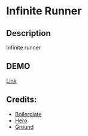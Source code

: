 # Infinite Runner

## Description
Infinite runner

## DEMO
[Link](https://josevh.github.io/phaser-infinite-runner/)

## Credits:
* [Boilerplate](https://github.com/DallOner/Phaser-Boilerplate)
* [Hero](https://opengameart.org/content/classic-hero)
* [Ground](https://opengameart.org/content/a-platformer-in-the-forest)